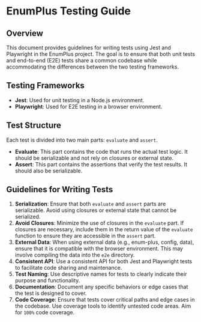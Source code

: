 # EnumPlus Testing Guide

## Overview

This document provides guidelines for writing tests using Jest and Playwright in the EnumPlus project. The goal is to ensure that both unit tests and end-to-end (E2E) tests share a common codebase while accommodating the differences between the two testing frameworks.

## Testing Frameworks

- **Jest**: Used for unit testing in a Node.js environment.
- **Playwright**: Used for E2E testing in a browser environment.

## Test Structure

Each test is divided into two main parts: `evaluate` and `assert`.

- **Evaluate**: This part contains the code that runs the actual test logic. It should be serializable and not rely on closures or external state.
- **Assert**: This part contains the assertions that verify the test results. It should also be serializable.

## Guidelines for Writing Tests

1. **Serialization**: Ensure that both `evaluate` and `assert` parts are serializable. Avoid using closures or external state that cannot be serialized.
2. **Avoid Closures**: Minimize the use of closures in the `evaluate` part. If closures are necessary, include them in the return value of the `evaluate` function to ensure they are accessible in the `assert` part.
3. **External Data**: When using external data (e.g., enum-plus, config, data), ensure that it is compatible with the browser environment. This may involve compiling the data into the `e2e` directory.
4. **Consistent API**: Use a consistent API for both Jest and Playwright tests to facilitate code sharing and maintenance.
5. **Test Naming**: Use descriptive names for tests to clearly indicate their purpose and functionality.
6. **Documentation**: Document any specific behaviors or edge cases that the test is designed to cover.
7. **Code Coverage**: Ensure that tests cover critical paths and edge cases in the codebase. Use coverage tools to identify untested code areas. Aim for `100%` code coverage.

